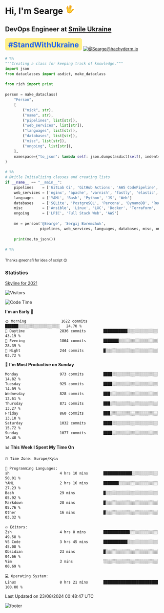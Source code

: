 # Hi, I'm Searge <img src="images/vulcan.webp" style="display: inline-block; margin: 0; height: 2rem" alt="Vulcan salute" />

## DevOps Engineer at [Smile Ukraine](https://smile-ukraine.com/en)

[![Stand With Ukraine](https://raw.githubusercontent.com/vshymanskyy/StandWithUkraine/main/badges/StandWithUkraine.svg)](https://stand-with-ukraine.pp.ua)
<a rel="me" href="https://hachyderm.io/@Searge">![@Searge@hachyderm.io](https://img.shields.io/badge/-@Searge-%232B90D9?logo=mastodon&logoColor=white)</a>

```python
# %%
"""Creating a class for keeping track of knowledge."""
import json
from dataclasses import asdict, make_dataclass

from rich import print

person = make_dataclass(
    "Person",
    [
        ("nick", str),
        ("name", str),
        ("pipelines", list[str]),
        ("web_services", list[str]),
        ("languages", list[str]),
        ("databases", list[str]),
        ("misc", list[str]),
        ("ongoing", list[str]),
    ],
    namespace={"to_json": lambda self: json.dumps(asdict(self), indent=4)},
)

# %%
# @title Initializing classes and creating lists
if __name__ == "__main__":
    pipelines    = ['GitLab Ci', 'GitHub Actions', 'AWS CodePipeline', 'Jenkins']
    web_services = ['nginx', 'apache', 'varnish', 'fastly', 'elastic', 'solr']
    languages    = ['YAML', 'Bash', 'Python', 'JS', 'Web']
    databases    = ['SQLite', 'PostgreSQL', 'Percona', 'DynamoDB', 'Redis']
    misc         = ['Ansible', 'Linux', 'LXC', 'Docker', 'Terraform', 'AWS']
    ongoing      = ['LPIC', 'Full Stack Web', 'AWS']

    me = person('@Searge', 'Sergij Boremchuk',
                pipelines, web_services, languages, databases, misc, ongoing)

    print(me.to_json())

# %%

```

<sub>Thanks @rednafi for idea of script :wink:</sub>

### Statistics

[Skyline for 2021](https://skyline.github.com/Searge/2021)

![Visitors](https://komarev.com/ghpvc/?username=searge&label=Profile%20views&color=0e75b6&style=flat) 
<!--START_SECTION:waka-->
![Code Time](http://img.shields.io/badge/Code%20Time-2%2C734%20hrs%2036%20mins-blue)

**I'm an Early 🐤** 

```text
🌞 Morning                1622 commits        ██████░░░░░░░░░░░░░░░░░░░   24.70 % 
🌆 Daytime                2836 commits        ███████████░░░░░░░░░░░░░░   43.19 % 
🌃 Evening                1864 commits        ███████░░░░░░░░░░░░░░░░░░   28.39 % 
🌙 Night                  244 commits         █░░░░░░░░░░░░░░░░░░░░░░░░   03.72 % 
```
📅 **I'm Most Productive on Sunday** 

```text
Monday                   973 commits         ████░░░░░░░░░░░░░░░░░░░░░   14.82 % 
Tuesday                  925 commits         ████░░░░░░░░░░░░░░░░░░░░░   14.09 % 
Wednesday                828 commits         ███░░░░░░░░░░░░░░░░░░░░░░   12.61 % 
Thursday                 871 commits         ███░░░░░░░░░░░░░░░░░░░░░░   13.27 % 
Friday                   860 commits         ███░░░░░░░░░░░░░░░░░░░░░░   13.10 % 
Saturday                 1032 commits        ████░░░░░░░░░░░░░░░░░░░░░   15.72 % 
Sunday                   1077 commits        ████░░░░░░░░░░░░░░░░░░░░░   16.40 % 
```


📊 **This Week I Spent My Time On** 

```text
🕑︎ Time Zone: Europe/Kyiv

💬 Programming Languages: 
sh                       4 hrs 10 mins       █████████████░░░░░░░░░░░░   50.01 % 
YAML                     2 hrs 16 mins       ███████░░░░░░░░░░░░░░░░░░   27.23 % 
Bash                     29 mins             █░░░░░░░░░░░░░░░░░░░░░░░░   05.92 % 
Markdown                 28 mins             █░░░░░░░░░░░░░░░░░░░░░░░░   05.76 % 
Other                    16 mins             █░░░░░░░░░░░░░░░░░░░░░░░░   03.32 % 

🔥 Editors: 
Zsh                      4 hrs 8 mins        ████████████░░░░░░░░░░░░░   49.58 % 
VS Code                  3 hrs 45 mins       ███████████░░░░░░░░░░░░░░   45.08 % 
Obsidian                 23 mins             █░░░░░░░░░░░░░░░░░░░░░░░░   04.66 % 
Vim                      3 mins              ░░░░░░░░░░░░░░░░░░░░░░░░░   00.69 % 

💻 Operating System: 
Linux                    8 hrs 21 mins       █████████████████████████   100.00 % 
```


 Last Updated on 23/08/2024 00:48:47 UTC
<!--END_SECTION:waka-->

![footer](https://capsule-render.vercel.app/api?type=waving&color=gradient&customColorList=14,21&height=82&section=footer)
